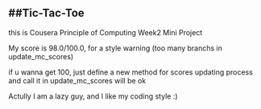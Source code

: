 ##Tic-Tac-Toe
---

this is Cousera Principle of Computing Week2 Mini Project

My score is 98.0/100.0, for a style warning (too many branchs in update_mc_scores) 

if u wanna get 100, just define a new method for scores updating process and call it in update_mc_scores will be ok

Actully I am a lazy guy, and I like my coding style :)
